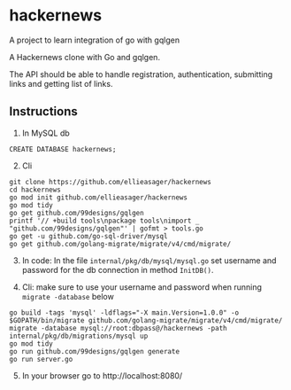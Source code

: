 # hackernews
A project to learn integration of go with gqlgen

A Hackernews clone with Go and gqlgen. 

The API should be able to handle registration, authentication, submitting links and getting list of links.

## Instructions

1. In MySQL db
```
CREATE DATABASE hackernews;
```
2. Cli
```
git clone https://github.com/ellieasager/hackernews
cd hackernews
go mod init github.com/ellieasager/hackernews
go mod tidy
go get github.com/99designs/gqlgen
printf '// +build tools\npackage tools\nimport _ "github.com/99designs/gqlgen"' | gofmt > tools.go
go get -u github.com/go-sql-driver/mysql
go get github.com/golang-migrate/migrate/v4/cmd/migrate/
```

3. In code:
In the file `internal/pkg/db/mysql/mysql.go` set username and password for the db connection in method `InitDB()`.

4. Cli: make sure to use your username and password when running `migrate -database` below
```
go build -tags 'mysql' -ldflags="-X main.Version=1.0.0" -o $GOPATH/bin/migrate github.com/golang-migrate/migrate/v4/cmd/migrate/
migrate -database mysql://root:dbpass@/hackernews -path internal/pkg/db/migrations/mysql up
go mod tidy
go run github.com/99designs/gqlgen generate
go run server.go
```

5. In your browser go to http://localhost:8080/